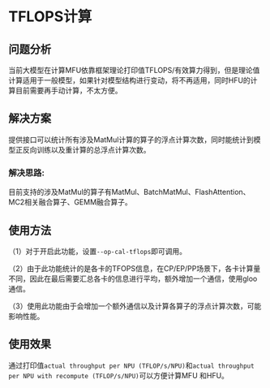 # TFLOPS计算

## 问题分析

当前大模型在计算MFU依靠框架理论打印值TFLOPS/有效算力得到，但是理论值计算适用于一般模型，如果针对模型结构进行变动，将不再适用，同时HFU的计算目前需要再手动计算，不太方便。

## 解决方案

提供接口可以统计所有涉及MatMul计算的算子的浮点计算次数，同时能统计到模型正反向训练以及重计算的总浮点计算次数。

### 解决思路:

目前支持的涉及MatMul的算子有MatMul、BatchMatMul、FlashAttention、MC2相关融合算子、GEMM融合算子。

## 使用方法

（1）对于开启此功能，设置`--op-cal-tflops`即可调用。

（2）由于此功能统计的是各卡的TFOPS信息，在CP/EP/PP场景下，各卡计算量不同，因此在最后需要汇总各卡的信息进行平均，额外增加一个通信，使用gloo通信。

（3）使用此功能由于会增加一个额外通信以及计算各算子的浮点计算次数，可能影响性能。

## 使用效果

通过打印值`actual throughput per NPU (TFLOP/s/NPU)`和`actual throughput per NPU with recompute (TFLOP/s/NPU)`可以方便计算MFU
和HFU。
